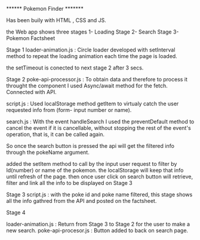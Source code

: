 

****** Pokemon Finder *******

Has been buily with HTML , CSS and JS.

the Web app shows three stages
1- Loading Stage
2- Search Stage
3- Pokemon Factsheet

Stage 1
loader-animation.js :
Circle loader developed with setInterval method to repeat the loading animation each time the page is loaded. 

the setTimeout is conected to next stage 2 after 3 secs.

Stage 2
poke-api-processor.js :
To obtain data and therefore to process it throught the component I used Async/await method for the fetch. 
Connected with API.

script.js :
Used localStorage method getItem to virtualy catch the user requested info from (form- input number or name).

search.js :
With the event handleSearch I used the preventDefault method to  cancel the event if it is cancellable, without stopping the rest of the event's operation, that is, it can be called again.

So once the search button is pressed the api will get the filtered info through the pokeName argument. 

 added the setItem method to call by the input user request to filter by Id(number) or name of the pokemon.
the localStorage will keep that info until refresh of the page.
then once user click on search button will retrieve, filter and link all the info to be displayed on Stage 3



Stage 3
script.js :
with the poke id and poke name filtered,
 this stage shows all the info gathred from the API and posted on the factsheet.

Stage 4

loader-animation.js :
Return from Stage 3 to Stage 2 for the user to make a new search.
poke-api-procesor.js :
Button added to back on search page.
